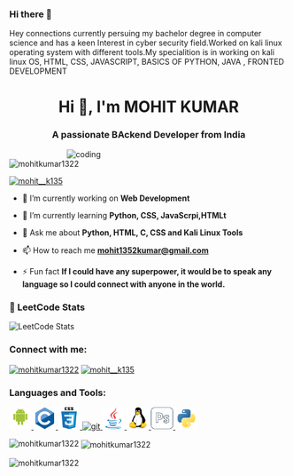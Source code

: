 ### Hi there 👋


Hey connections currently persuing my bachelor degree in computer science and has a keen Interest in cyber security field.Worked on kali linux operating system with different tools.My specialition is in working on kali linux OS, HTML, CSS, JAVASCRIPT, BASICS OF PYTHON, JAVA , FRONTED DEVELOPMENT


<h1 align="center">Hi 👋, I'm MOHIT KUMAR</h1>
<h3 align="center">A passionate BAckend Developer from India</h3>
<img align="right" src="https://remakelearning.org/wp-content/uploads/2020/01/122.gif" alt="coding", width="400">

<p align="left"> <img src="https://komarev.com/ghpvc/?username=ashwanisingh7930&label=Profile%20views&color=0e75b6&style=flat" alt="mohitkumar1322" /> </p>

<p align="left"> <a href="https://instagram.com/mohit__k135" target="blank"><img src="https://img.shields.io/twitter/follow/mohit___k135?logo=instagram&style=for-the-badge" alt="mohit__k135" /></a> </p>

- 🔭 I’m currently working on **Web Development**

- 🌱 I’m currently learning **Python, CSS, JavaScrpi,HTMLt**

- 💬 Ask me about **Python, HTML, C, CSS and Kali Linux Tools**

- 📫 How to reach me **mohit1352kumar@gmail.com**

- ⚡ Fun fact **If I could have any superpower, it would be to speak any language so I could connect with anyone in the world.**
### 🧠 LeetCode Stats
![LeetCode Stats](https://leetcard.jacoblin.cool/mohiitkumar?theme=dark&ext=contest)

<h3 align="left">Connect with me:</h3>
<p align="left">

<a href="https://www.linkedin.com/in/mohit-kumar-205101245/" target="blank"><img align="center" src="https://raw.githubusercontent.com/rahuldkjain/github-profile-readme-generator/master/src/images/icons/Social/linked-in-alt.svg" alt="mohitkumar1322" height="30" width="40" /></a>
<a href="https://instagram.com/mohit__k135" target="blank"><img align="center" src="https://raw.githubusercontent.com/rahuldkjain/github-profile-readme-generator/master/src/images/icons/Social/instagram.svg" alt="mohit__k135" height="30" width="40" /></a>
</p>

<h3 align="left">Languages and Tools:</h3>
<p align="left"> <a href="https://developer.android.com" target="_blank" rel="noreferrer"> <img src="https://raw.githubusercontent.com/devicons/devicon/master/icons/android/android-original-wordmark.svg" alt="android" width="40" height="40"/> </a> <a href="https://www.cprogramming.com/" target="_blank" rel="noreferrer"> <img src="https://raw.githubusercontent.com/devicons/devicon/master/icons/c/c-original.svg" alt="c" width="40" height="40"/> </a> <a href="https://www.w3schools.com/css/" target="_blank" rel="noreferrer"> <img src="https://raw.githubusercontent.com/devicons/devicon/master/icons/css3/css3-original-wordmark.svg" alt="css3" width="40" height="40"/> </a> <a href="https://git-scm.com/" target="_blank" rel="noreferrer"> <img src="https://www.vectorlogo.zone/logos/git-scm/git-scm-icon.svg" alt="git" width="40" height="40"/> </a> <a href="https://www.java.com" target="_blank" rel="noreferrer"> <img src="https://raw.githubusercontent.com/devicons/devicon/master/icons/java/java-original.svg" alt="java" width="40" height="40"/> </a> <a href="https://www.linux.org/" target="_blank" rel="noreferrer"> <img src="https://raw.githubusercontent.com/devicons/devicon/master/icons/linux/linux-original.svg" alt="linux" width="40" height="40"/> </a> <a href="https://www.photoshop.com/en" target="_blank" rel="noreferrer"> <img src="https://raw.githubusercontent.com/devicons/devicon/master/icons/photoshop/photoshop-line.svg" alt="photoshop" width="40" height="40"/> </a> <a href="https://www.python.org" target="_blank" rel="noreferrer"> <img src="https://raw.githubusercontent.com/devicons/devicon/master/icons/python/python-original.svg" alt="python" width="40" height="40"/> </a> </p>

<p><img align="left" src="https://github-readme-stats.vercel.app/api/top-langs?username=mohitkumar1322&show_icons=true&locale=en&layout=compact" alt="mohitkumar1322" /></p>

<p>&nbsp;<img align="center" src="https://github-readme-stats.vercel.app/api?username=mohitkumar1322&show_icons=true&locale=en" alt="mohitkumar1322" /></p>

<p><img align="center" src="https://github-readme-streak-stats.herokuapp.com/?user=mohitkumar1322&" alt="mohitkumar1322" /></p>

